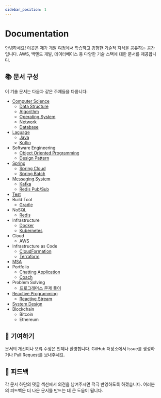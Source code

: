 ```yaml
---
sidebar_position: 1
---
```


# Documentation

안녕하세요! 이곳은 제가 개발 여정에서 학습하고 경험한 기술적 지식을 공유하는 공간입니다. 
AWS, 백엔드 개발, 데이터베이스 등 다양한 기술 스택에 대한 문서를 제공합니다.

## 📚 문서 구성
이 기술 문서는 다음과 같은 주제들을 다룹니다:

- [Computer Science](ComputerScience/index.md)
  - [Data Structure](ComputerScience/DataStructure/index.md)
  - [Algorithm](ComputerScience/Algorithm/index.md)
  - [Operating System](ComputerScience/OS/index.md)
  - [Network](Network/index.md)
  - [Database](Database/index.md)
- [Laguage](Language/index.md)
  - [Java](Language/Java/index.md)
  - [Kotlin](Language/Kotlin/index.md)
- Software Engineering
  - [Object Oriented Programming](OOP/index.md)
  - [Design Pattern](Design-Pattern/index.md)
- [Spring](Spring)
  - [Spring Cloud](Spring/SpringCloud/index.md)
  - [Spring Batch](Spring/SpringBatch/index.md)
- [Messaging System](MessageSystem/index.md)
  - [Kafka](MessageSystem/Kafka/index.md)
  - [Redis Pub/Sub](MessageSystem/RedisPubSub/RedisPubSub.md)
- [Test](Test/index.md)
- Build Tool
  - [Gradle](Gradle/index.md)
- NoSQL
  - [Redis](Redis/index.md)
- Infrastructure
  - [Docker](Docker/index.md)
  - [Kubernetes](Kubernetes/index.md)
- Cloud
  - AWS
- Infrastructure as Code
  - [CloudFormation](AWS/CloudFormation/index.md)
  - [Terraform](Terraform/index.md)
- [MSA](MSA/index.md)
- Portfolio
  - [Chatting Application](Portfolio/ChattingApplication/index.md)
  - [Coach](Portfolio/Coach/index.md)
- Problem Solving
  - [프로그래머스 문제 풀이](ProblemSolving/Programmers/index.md)
- [Reactive Programming](Reactive-Programming/index.md)
  - [Reactive Stream](Reactive-Programming/Reactive-Stream/Reactive-Stream.md)
- [System Design](SystemDesign/index.md)
- Blockchain
  - Bitcoin
  - Ethereum

## 🤝 기여하기
문서의 개선이나 오류 수정은 언제나 환영합니다. GitHub 저장소에서 Issue를 생성하거나 Pull Request를 보내주세요.

## 📝 피드백
각 문서 하단의 댓글 섹션에서 의견을 남겨주시면 적극 반영하도록 하겠습니다. 여러분의 피드백은 더 나은 문서를 만드는 데 큰 도움이 됩니다.